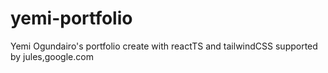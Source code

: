 # yemi-portfolio
Yemi Ogundairo's portfolio create with reactTS and tailwindCSS supported by jules,google.com
